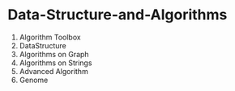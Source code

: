 # Data-Structure-and-Algorithms

1. Algorithm Toolbox
2. DataStructure
3. Algorithms on Graph
4. Algorithms on Strings
5. Advanced Algorithm
6. Genome
